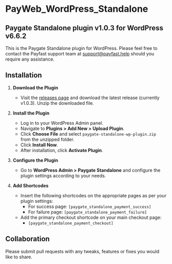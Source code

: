 # PayWeb_WordPress_Standalone

## Paygate Standalone plugin v1.0.3 for WordPress v6.6.2

This is the Paygate Standalone plugin for WordPress. Please feel free to contact the Payfast support team at
support@payfast.help should you require any assistance.

## Installation

1. **Download the Plugin**
    - Visit the [releases page](https://github.com/Paygate/PayWeb_WordPress_Standalone/releases) and download the latest release (currently v1.0.3). Unzip the downloaded file.

2. **Install the Plugin**
    - Log in to your WordPress Admin panel.
    - Navigate to **Plugins > Add New > Upload Plugin**.
    - Click **Choose File** and select `paygate-standalone-wp-plugin.zip` from the unzipped folder.
    - Click **Install Now**.
    - After installation, click **Activate Plugin**.

3. **Configure the Plugin**
    - Go to **WordPress Admin > Paygate Standalone** and configure the plugin settings according to your needs.

4. **Add Shortcodes**
    - Insert the following shortcodes on the appropriate pages as per your plugin settings:
        - For success page: `[paygate_standalone_payment_success]`
        - For failure page: `[paygate_standalone_payment_failure]`
    - Add the primary checkout shortcode on your main checkout page:
        - `[paygate_standalone_payment_checkout]`


## Collaboration

Please submit pull requests with any tweaks, features or fixes you would like to share.

